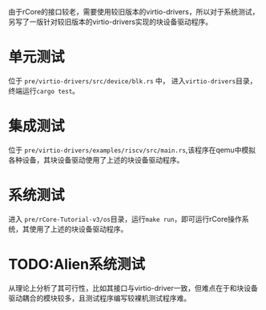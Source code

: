 由于rCore的接口较老，需要使用较旧版本的virtio-drivers，所以对于系统测试，另写了一版针对较旧版本的virtio-drivers实现的块设备驱动程序。
# 单元测试
位于 `pre/virtio-drivers/src/device/blk.rs` 中， 进入`virtio-drivers`目录，终端运行`cargo test`。

# 集成测试
位于 `pre/virtio-drivers/examples/riscv/src/main.rs`,该程序在qemu中模拟各种设备，其块设备驱动使用了上述的块设备驱动程序。

# 系统测试
进入 `pre/rCore-Tutorial-v3/os`目录，运行`make run`，即可运行rCore操作系统，其使用了上述的块设备驱动程序。

# TODO:Alien系统测试
从理论上分析了其可行性，比如其接口与virtio-driver一致，但难点在于和块设备驱动耦合的模块较多，且测试程序编写较裸机测试程序难。